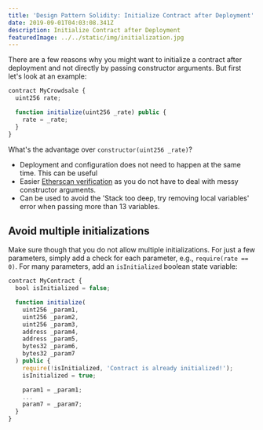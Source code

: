 ```yaml
---
title: 'Design Pattern Solidity: Initialize Contract after Deployment'
date: 2019-09-01T04:03:08.341Z
description: Initialize Contract after Deployment
featuredImage: ../../static/img/initialization.jpg
---
```

There are a few reasons why you might want to initialize a contract after deployment and not directly by passing constructor arguments. But first let's look at an example:

```javascript
contract MyCrowdsale {
  uint256 rate;

  function initialize(uint256 _rate) public {
    rate = _rate;
  }
}
```

What's the advantage over `constructor(uint256 _rate)`?

* Deployment and configuration does not need to happen at the same time. This can be useful 
* Easier [Etherscan verification](https://etherscan.io/verifyContract) as you do not have to deal with messy constructor arguments.
* Can be used to avoid the 'Stack too deep, try removing local variables' error when passing more than 13 variables.

## Avoid multiple initializations

Make sure though that you do not allow multiple initializations. For just a few parameters, simply add a check for each parameter, e.g., `require(rate == 0)`. For many parameters, add an `isInitialized` boolean state variable:

```javascript
contract MyContract {
  bool isInitialized = false;

  function initialize(
    uint256 _param1,
    uint256 _param2,  
    uint256 _param3,
    address _param4,
    address _param5,
    bytes32 _param6,
    bytes32 _param7
  ) public {
    require(!isInitialized, 'Contract is already initialized!');
    isInitialized = true;

    param1 = _param1;
    ...
    param7 = _param7;
  }
}
```
